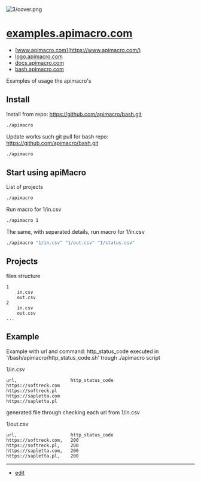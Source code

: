 ![3/cover.png](http://logo.apimacro.com/3/cover.png)

# [examples.apimacro.com](https://examples.apimacro.com/)

+ [www.apimacro.com](https://www.apimacro.com/)
+ [logo.apimacro.com](https://logo.apimacro.com/)
+ [docs.apimacro.com](https://examples.apimacro.com/)
+ [bash.apimacro.com](https://bash.apimacro.com/)


Examples of usage the apimacro's

## Install

Install from repo: https://github.com/apimacro/bash.git
```bash
./apimacro
```
Update works such git pull for bash repo: https://github.com/apimacro/bash.git
```bash
./apimacro
```

## Start using apiMacro 

List of projects
```bash
./apimacro
```

Run macro for 1/in.csv
```bash
./apimacro 1
```

The same, with separated details, run macro for 1/in.csv
```bash
./apimacro "1/in.csv" "1/out.csv" "1/status.csv"
```

## Projects

files structure
```
1
    in.csv
    out.csv
2
    in.csv
    out.csv
...        
```

## Example

Example with url and command: http_status_code
executed in '/bash/apimacro/http_status_code.sh' trough ./apimacro script

1/in.csv
```csv
url,                    http_status_code
https://softreck.com
https://softreck.pl
https://sapletta.com
https://sapletta.pl
```

generated file through checking each url from 1/in.csv

1/out.csv
```csv
url,                    http_status_code
https://softreck.com,   200
https://softreck.pl,    200
https://sapletta.com,   200
https://sapletta.pl,    200
```


---

+ [edit](https://github.com/apimacro/examples/edit/main/README.md)
